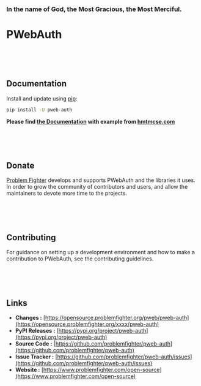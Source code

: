 ### In the name of God, the Most Gracious, the Most Merciful.

# PWebAuth



<br/><br/><br/>
## Documentation
Install and update using [pip](https://pip.pypa.io/en/stable/getting-started/):
```bash
pip install -U pweb-auth
```

**Please find [the Documentation]() with example from [hmtmcse.com]()**


<br/><br/><br/>
## Donate
[Problem Fighter](https://www.problemfighter.com/) develops and supports PWebAuth and the libraries it uses. In order to grow
the community of contributors and users, and allow the maintainers to devote more time to the projects.


<br/><br/><br/>
## Contributing
For guidance on setting up a development environment and how to make a contribution to PWebAuth, see the contributing guidelines.


<br/><br/><br/>
## Links
* **Changes :** [https://opensource.problemfighter.org/pweb/pweb-auth](https://opensource.problemfighter.org/xxxx/pweb-auth)
* **PyPI Releases :** [https://pypi.org/project/pweb-auth](https://pypi.org/project/pweb-auth)
* **Source Code :** [https://github.com/problemfighter/pweb-auth](https://github.com/problemfighter/pweb-auth)
* **Issue Tracker :** [https://github.com/problemfighter/pweb-auth/issues](https://github.com/problemfighter/pweb-auth/issues)
* **Website :** [https://www.problemfighter.com/open-source](https://www.problemfighter.com/open-source)

